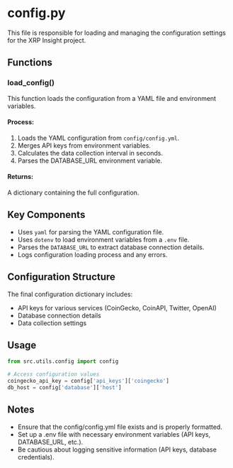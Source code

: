 # config.py

This file is responsible for loading and managing the configuration settings for the XRP Insight project.

## Functions

### load_config()

This function loads the configuration from a YAML file and environment variables.

#### Process:
1. Loads the YAML configuration from `config/config.yml`.
2. Merges API keys from environment variables.
3. Calculates the data collection interval in seconds.
4. Parses the DATABASE_URL environment variable.

#### Returns:
A dictionary containing the full configuration.

## Key Components

- Uses `yaml` for parsing the YAML configuration file.
- Uses `dotenv` to load environment variables from a `.env` file.
- Parses the `DATABASE_URL` to extract database connection details.
- Logs configuration loading process and any errors.

## Configuration Structure

The final configuration dictionary includes:
- API keys for various services (CoinGecko, CoinAPI, Twitter, OpenAI)
- Database connection details
- Data collection settings

## Usage

```python
from src.utils.config import config

# Access configuration values
coingecko_api_key = config['api_keys']['coingecko']
db_host = config['database']['host']
```

## Notes

- Ensure that the config/config.yml file exists and is properly formatted.
- Set up a .env file with necessary environment variables (API keys, DATABASE_URL, etc.).
- Be cautious about logging sensitive information (API keys, database credentials).
